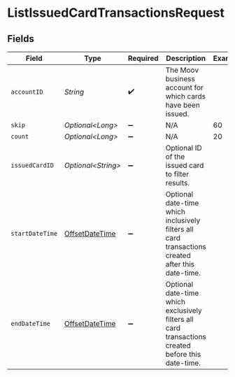 # ListIssuedCardTransactionsRequest


## Fields

| Field                                                                                             | Type                                                                                              | Required                                                                                          | Description                                                                                       | Example                                                                                           |
| ------------------------------------------------------------------------------------------------- | ------------------------------------------------------------------------------------------------- | ------------------------------------------------------------------------------------------------- | ------------------------------------------------------------------------------------------------- | ------------------------------------------------------------------------------------------------- |
| `accountID`                                                                                       | *String*                                                                                          | :heavy_check_mark:                                                                                | The Moov business account for which cards have been issued.                                       |                                                                                                   |
| `skip`                                                                                            | *Optional\<Long>*                                                                                 | :heavy_minus_sign:                                                                                | N/A                                                                                               | 60                                                                                                |
| `count`                                                                                           | *Optional\<Long>*                                                                                 | :heavy_minus_sign:                                                                                | N/A                                                                                               | 20                                                                                                |
| `issuedCardID`                                                                                    | *Optional\<String>*                                                                               | :heavy_minus_sign:                                                                                | Optional ID of the issued card to filter results.                                                 |                                                                                                   |
| `startDateTime`                                                                                   | [OffsetDateTime](https://docs.oracle.com/javase/8/docs/api/java/time/OffsetDateTime.html)         | :heavy_minus_sign:                                                                                | Optional date-time which inclusively filters all card transactions created after this date-time.  |                                                                                                   |
| `endDateTime`                                                                                     | [OffsetDateTime](https://docs.oracle.com/javase/8/docs/api/java/time/OffsetDateTime.html)         | :heavy_minus_sign:                                                                                | Optional date-time which exclusively filters all card transactions created before this date-time. |                                                                                                   |
